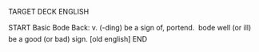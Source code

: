 TARGET DECK
ENGLISH

START
Basic
Bode
Back: v. (-ding) be a sign of, portend.  bode well (or ill) be a good (or bad) sign. [old english]
END
